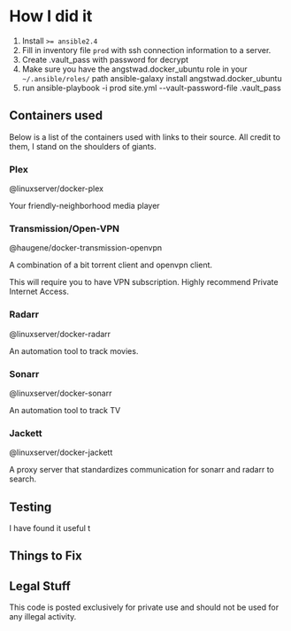 # How I did it
1. Install `>= ansible2.4`
2. Fill in inventory file `prod` with ssh connection information to a server.
2. Create .vault_pass with password for decrypt
3. Make sure you have the angstwad.docker_ubuntu role in your `~/.ansible/roles/` path
        ansible-galaxy install angstwad.docker_ubuntu
4. run
        ansible-playbook -i prod site.yml --vault-password-file .vault_pass

## Containers used
Below is a list of the containers used with links to their source. All credit to them, I stand on the shoulders of giants.

### Plex
@linuxserver/docker-plex

Your friendly-neighborhood media player

### Transmission/Open-VPN

@haugene/docker-transmission-openvpn

A combination of a bit torrent client and openvpn client.

This will require you to have VPN subscription. Highly recommend Private Internet Access.

### Radarr
@linuxserver/docker-radarr

An automation tool to track movies.

### Sonarr
@linuxserver/docker-sonarr

An automation tool to track TV

### Jackett
@linuxserver/docker-jackett

A proxy server that standardizes communication for sonarr and radarr to search.

## Testing

I have found it useful t
## Things to Fix

## Legal Stuff
This code is posted exclusively for private use and should not be used for any illegal activity.
